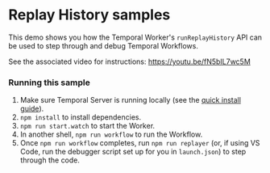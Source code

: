 # Replay History samples

This demo shows you how the Temporal Worker's `runReplayHistory` API can be used to step through and debug Temporal Workflows.

See the associated video for instructions: https://youtu.be/fN5bIL7wc5M

### Running this sample

1. Make sure Temporal Server is running locally (see the [quick install guide](https://docs.temporal.io/application-development/foundations#run-a-development-cluster)).
1. `npm install` to install dependencies.
1. `npm run start.watch` to start the Worker.
1. In another shell, `npm run workflow` to run the Workflow.
1. Once `npm run workflow` completes, run `npm run replayer` (or, if using VS Code, run the debugger script set up for you in `launch.json`) to step through the code.

